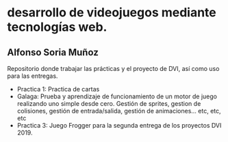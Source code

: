 # desarrollo de videojuegos mediante tecnologías web.
  ## Alfonso Soria Muñoz
  Repositorio donde trabajar las prácticas y el proyecto de DVI, así como uso para las entregas.
  - Practica 1: Practica de cartas
  - Galaga: Prueba y aprendizaje de funcionamiento de un motor de juego realizando uno simple desde cero. Gestión de sprites, gestion de colisiones, gestión de entrada/salida, gestión de animaciones... etc, etc, etc
  - Practica 3: Juego Frogger para la segunda entrega de los proyectos DVI 2019.
